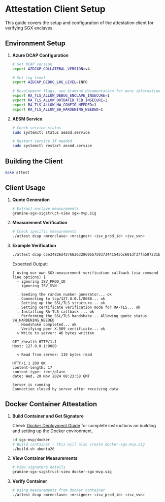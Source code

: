 <!--
Nautilus Trusted Compute  
Copyright (C) 2025 Nautilus  

This program is free software: you can redistribute it and/or modify  
it under the terms of the GNU Affero General Public License as published  
by the Free Software Foundation, either version 3 of the License, or  
(at your option) any later version.  

This program is distributed in the hope that it will be useful,  
but WITHOUT ANY WARRANTY; without even the implied warranty of  
MERCHANTABILITY or FITNESS FOR A PARTICULAR PURPOSE.  See the  
GNU Affero General Public License for more details.  

You should have received a copy of the GNU Affero General Public License  
along with this program. If not, see <https://www.gnu.org/licenses/>.  
-->

# **Attestation Client Setup**

This guide covers the setup and configuration of the attestation client for verifying SGX enclaves.

## Environment Setup

1. **Azure DCAP Configuration**

    ```sh
    # Set DCAP version
    export AZDCAP_COLLATERAL_VERSION=v4

    # Set log level
    export AZDCAP_DEBUG_LOG_LEVEL=INFO

    # Development flags, see Gramine documentation for more information
    export RA_TLS_ALLOW_DEBUG_ENCLAVE_INSECURE=1
    export RA_TLS_ALLOW_OUTDATED_TCB_INSECURE=1
    export RA_TLS_ALLOW_HW_CONFIG_NEEDED=1
    export RA_TLS_ALLOW_SW_HARDENING_NEEDED=1
    ```

2. **AESM Service**

    ```sh
    # Check service status
    sudo systemctl status aesmd.service

    # Restart service if needed
    sudo systemctl restart aesmd.service
    ```

## Building the Client

```sh
make attest
```


## Client Usage

1. **Quote Generation**
    ```sh
    # Extract enclave measurements
    gramine-sgx-sigstruct-view sgx-mvp.sig
    ```

2. **Measurement Verification**
    ```sh
    # Check specific measurements
    ./attest dcap <mrenclave> <mrsigner> <isv_prod_id> <isv_svn>
    ```

3. **Example Verification**

    ```sh
    ./attest dcap c5e34826d42766363286055750373441545bc601df37fab07231bca4324db319 eb33db710373cbf7c6bfa26e6e9d40e261cfd1f5adc38db6599bfe764e9180cc 0 0
    ```

    Expected Output:

    ```text
    [ using our own SGX-measurement verification callback (via command line options) ]
      - ignoring ISV_PROD_ID
      - ignoring ISV_SVN

      . Seeding the random number generator... ok
      . Connecting to tcp/127.0.0.1/8080... ok
      . Setting up the SSL/TLS structure... ok
      . Setting certificate verification mode for RA-TLS... ok
      . Installing RA-TLS callback ... ok
      . Performing the SSL/TLS handshake... Allowing quote status SW_HARDENING_NEEDED
      . Handshake completed... ok
      . Verifying peer X.509 certificate... ok
      > Write to server: 46 bytes written

    GET /health HTTP/1.1
    Host: 127.0.0.1:8080

      < Read from server: 119 bytes read

    HTTP/1.1 200 OK
    content-length: 17
    content-type: text/plain
    date: Wed, 20 Nov 2024 08:23:58 GMT

    Server is running
    Connection closed by server after receiving data
    ```


## Docker Container Attestation

1. **Build Container and Get Signature**

    Check [Docker Deployment Guide](../installation/docker-deployment.md) for complete instructions on building and setting up the Docker environment.

    ```sh
    cd sgx-mvp/docker
    # Build container - this will also create docker-sgx-mvp.sig
    ./build.sh ubuntu20
    ```

2. **View Container Measurements**

    ```sh
    # View signature details
    gramine-sgx-sigstruct-view docker-sgx-mvp.sig
    ```

3. **Verify Container**

    ```sh
    # Using measurements from docker container
    ./attest dcap <mrenclave> <mrsigner> <isv_prod_id> <isv_svn>
    ```